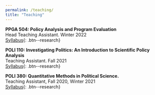 ```yaml
---
permalink: /teaching/
title: "Teaching"
---
```


**PPGA 504: Policy Analysis and Program Evaluation** <br />
Head Teaching Assistant. Winter 2022 <br />
[Syllabus](/files/pdf/teaching/PPGA504_Syllabus.pdf){: .btn--research}

**POLI 110: Investigating Politics: An Introduction to Scientific Policy Analysis** <br />
Teaching Assistant. Fall 2021 <br />
[Syllabus](/files/pdf/teaching/POLI_110_Syllabus_AJ.pdf){: .btn--research}

**POLI 380: Quantitative Methods in Political Science.** <br />
Teaching Assistant, Fall 2020, Winter 2021 <br />
[Syllabus](/files/pdf/teaching/POLI_380_Syllabus_Cutler.pdf){: .btn--research}
